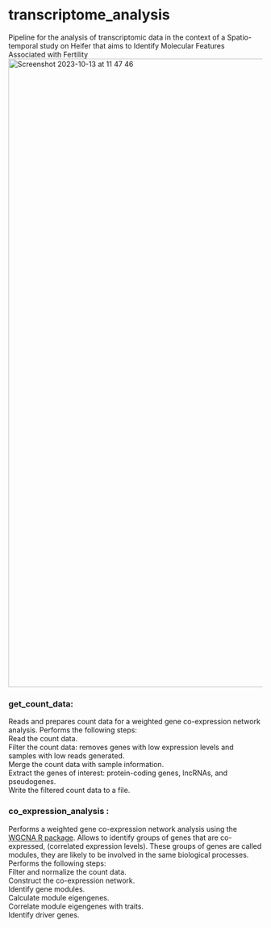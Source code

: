 # transcriptome_analysis
Pipeline for the analysis of transcriptomic data in the context of a Spatio-temporal study on Heifer that aims to Identify Molecular Features Associated with Fertility
<img width="1244" alt="Screenshot 2023-10-13 at 11 47 46" src="https://github.com/ydamergi/transcriptome_analysis/assets/114066873/df5da355-6f61-480a-a895-a5438eed81ef">


### get_count_data: <br>
Reads and prepares count data for a weighted gene co-expression network analysis.
Performs the following steps:<br>
Read the count data. <br>
Filter the count data: removes genes with low expression levels and samples with low reads generated.<br>
Merge the count data with sample information. <br>
Extract the genes of interest: protein-coding genes, lncRNAs, and pseudogenes.<br>
Write the filtered count data to a file.<br>

### co_expression_analysis : <br>
Performs a weighted gene co-expression network analysis using the [WGCNA R package](https://cran.r-project.org/web/packages/WGCNA/index.html). Allows to identify groups of genes that are co-expressed, (correlated expression levels). These groups of genes are called modules, they are likely to be involved in the same biological processes.<br>
Performs the following steps:<br>
Filter and normalize the count data. <br>
Construct the co-expression network.<br>
Identify gene modules. <br>
Calculate module eigengenes.<br>
Correlate module eigengenes with traits.<br>
Identify driver genes.<br>
